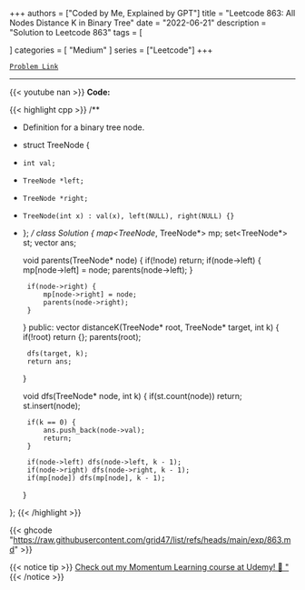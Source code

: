 
+++
authors = ["Coded by Me, Explained by GPT"]
title = "Leetcode 863: All Nodes Distance K in Binary Tree"
date = "2022-06-21"
description = "Solution to Leetcode 863"
tags = [
    
]
categories = [
    "Medium"
]
series = ["Leetcode"]
+++



[`Problem Link`](https://leetcode.com/problems/all-nodes-distance-k-in-binary-tree/description/)

---
{{< youtube nan >}}
**Code:**

{{< highlight cpp >}}
/**
 * Definition for a binary tree node.
 * struct TreeNode {
 *     int val;
 *     TreeNode *left;
 *     TreeNode *right;
 *     TreeNode(int x) : val(x), left(NULL), right(NULL) {}
 * };
 */
class Solution {
    map<TreeNode*, TreeNode*> mp;
    set<TreeNode*> st;
    vector<int> ans;

    void parents(TreeNode* node) {
        if(!node) return;
        if(node->left) {
            mp[node->left] = node;
            parents(node->left);
        }

        if(node->right) {
            mp[node->right] = node;
            parents(node->right);
        }
    }
public:
    vector<int> distanceK(TreeNode* root, TreeNode* target, int k) {
        if(!root) return {};
        parents(root);

        dfs(target, k);
        return ans;
    }

    void dfs(TreeNode* node, int k) {
        if(st.count(node)) return;
        st.insert(node);

        if(k == 0) {
            ans.push_back(node->val);
            return;
        }

        if(node->left) dfs(node->left, k - 1);
        if(node->right) dfs(node->right, k - 1);
        if(mp[node]) dfs(mp[node], k - 1);
    }

};
{{< /highlight >}}

{{< ghcode "https://raw.githubusercontent.com/grid47/list/refs/heads/main/exp/863.md" >}}

{{< notice tip >}}
[Check out my Momentum Learning course at Udemy! 🚀 "](https://www.udemy.com/course/blind-75-the-data-structures-and-algorithms-essentials/)
{{< /notice >}}

